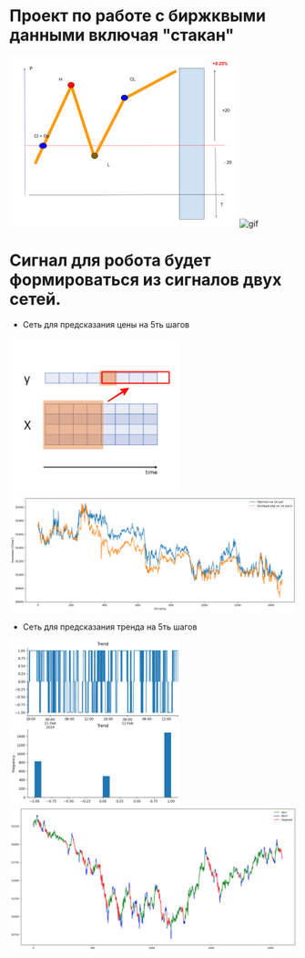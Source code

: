 # **Проект по работе с биржквыми данными включая "стакан"**

<img src="images/glass.png" alt="png"  width="400"/> <img src="images/movi_glass.gif" alt="gif"  width="400"/> 

# Сигнал для робота будет формироваться из сигналов двух сетей.

- Сеть для предсказания цены на 5ть шагов

<img src="images/pred5prices.png" alt="png"  width="300"/>  <img src="images/test_predprice.png" alt="png"  width="800"/>

- Сеть для предсказания тренда на 5ть шагов

 <img src="images/trend_data_state.png" alt="png"  width="300"/>  <img src="images/trend_data.png" alt="png"  width="800"/>

